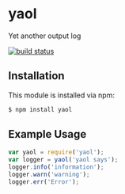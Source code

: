 # yaol

Yet another output log

[![build status](https://secure.travis-ci.org/rhaynel-parra/yaol.png)](http://travis-ci.org/rhaynel-parra/yaol)

## Installation

This module is installed via npm:

``` bash
$ npm install yaol
```

## Example Usage

``` js
var yaol = require('yaol');
var logger = yaol('yaol says');
logger.info('information');
logger.warn('warning');
logger.err('Error');
```
